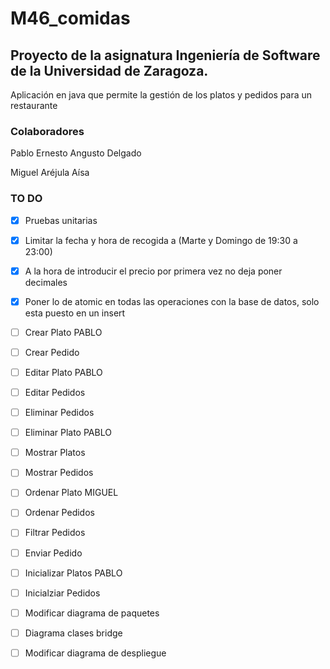 # M46_comidas

 
## Proyecto de la asignatura Ingeniería de Software de la Universidad de Zaragoza. 
Aplicación en java que permite la gestión de los platos y pedidos para un restaurante

### Colaboradores
Pablo Ernesto Angusto Delgado

Miguel Aréjula Aísa

### TO DO
- [x] Pruebas unitarias
- [x] Limitar la fecha y hora de recogida a (Marte y Domingo de 19:30 a 23:00)
- [x] A la hora de introducir el precio por primera vez no deja poner decimales
- [x] Poner lo de atomic en todas las operaciones con la base de datos, solo esta puesto en un insert
- [ ] Crear Plato PABLO
- [ ] Crear Pedido
- [ ] Editar Plato PABLO
- [ ] Editar Pedidos 
- [ ] Eliminar Pedidos
- [ ] Eliminar Plato PABLO
- [ ] Mostrar Platos
- [ ] Mostrar Pedidos
- [ ] Ordenar Plato MIGUEL
- [ ] Ordenar Pedidos
- [ ] Filtrar Pedidos
- [ ] Enviar Pedido
- [ ] Inicializar Platos PABLO
- [ ] Inicialziar Pedidos
- [ ] Modificar diagrama de paquetes
- [ ] Diagrama clases bridge
- [ ] Modificar diagrama de despliegue

